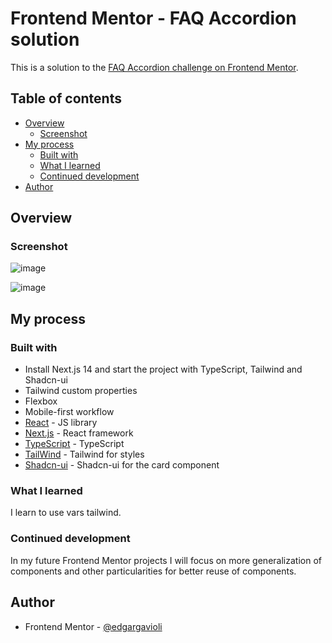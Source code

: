 # Frontend Mentor - FAQ Accordion solution

This is a solution to the [FAQ Accordion challenge on Frontend Mentor](https://www.frontendmentor.io/challenges/faq-accordion-wyfFdeBwBz).

## Table of contents

- [Overview](#overview)
  - [Screenshot](#screenshot)
- [My process](#my-process)
  - [Built with](#built-with)
  - [What I learned](#what-i-learned)
  - [Continued development](#continued-development)
- [Author](#author)

## Overview

### Screenshot

![image](https://github.com/edgargavioli/faq_frontend_mentor/assets/58188033/fb2ef82b-5744-463e-8dcb-1a61c32232e1)

![image](https://github.com/edgargavioli/faq_frontend_mentor/assets/58188033/1dd95338-0bd3-4035-a04e-2a7fe217ef59)

## My process

### Built with

- Install Next.js 14 and start the project with TypeScript, Tailwind and Shadcn-ui
- Tailwind custom properties
- Flexbox
- Mobile-first workflow
- [React](https://reactjs.org/) - JS library
- [Next.js](https://nextjs.org/) - React framework
- [TypeScript](https://www.typescriptlang.org/) - TypeScript
- [TailWind](https://tailwindcss.com/) - Tailwind for styles
- [Shadcn-ui](https://ui.shadcn.com/) - Shadcn-ui for the card component

### What I learned

I learn to use vars tailwind.

### Continued development

In my future Frontend Mentor projects I will focus on more generalization of components and other particularities for better reuse of components.

## Author

- Frontend Mentor - [@edgargavioli](https://www.frontendmentor.io/profile/edgargavioli)
